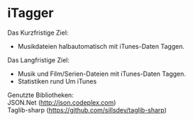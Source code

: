 iTagger
=======

Das Kurzfristige Ziel:
- Musikdateien halbautomatisch mit iTunes-Daten Taggen.<br>

Das Langfristige Ziel:
- Musik und Film/Serien-Dateien mit iTunes-Daten Taggen.
- Statistiken rund Um iTunes


Genutzte Bibliotheken:<br>
JSON.Net (http://json.codeplex.com)<br>
Taglib-sharp (https://github.com/sillsdev/taglib-sharp)<br>
